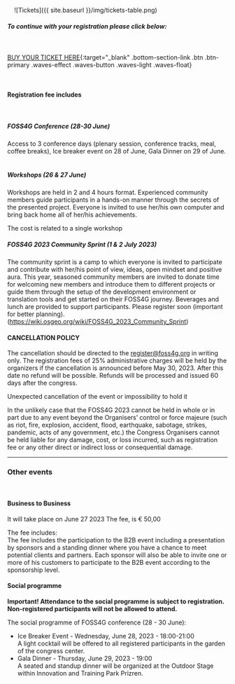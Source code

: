 &nbsp;
&nbsp;
![Tickets]({{ site.baseurl }}/img/tickets-table.png)
&nbsp;
&nbsp;
##### To continue with your registration please click below:

&nbsp;
&nbsp;
&nbsp;

[BUY YOUR TICKET HERE](https://event.2023.foss4g.org/foss4g2023/){:target="\_blank" .bottom-section-link .btn .btn-primary .waves-effect .waves-button .waves-light .waves-float}

&nbsp;
&nbsp;
&nbsp;

#### Registration fee includes
&nbsp;
##### FOSS4G Conference (28-30 June)
Access to 3 conference days (plenary session, conference tracks, meal, coffee breaks), Ice breaker event on 28 of June, Gala Dinner on 29 of June.
&nbsp;
##### Workshops (26 & 27 June)

Workshops are held in 2 and 4 hours format. Experienced community members guide participants in a hands-on manner through the secrets of the presented project. Everyone is invited to use her/his own computer and bring back home all of her/his achievements.

The cost is related to a single workshop
&nbsp;

##### FOSS4G 2023 Community Sprint (1 & 2 July 2023)

The community sprint is a camp to which everyone is invited to participate and contribute with her/his point of view, ideas, open mindset and positive aura. This year, seasoned community members are invited to donate time for welcoming new members and introduce them to different projects or guide them through the setup of the development environment or translation tools and get started on their FOSS4G journey.
Beverages and lunch are provided to support participants.
Please register soon (important for better planning). (https://wiki.osgeo.org/wiki/FOSS4G_2023_Community_Sprint)
&nbsp;
&nbsp;
#### CANCELLATION POLICY

The cancellation should be directed to the <register@foss4g.org> in writing only. The registration fees of 25% administrative charges will be held by the organizers if the cancellation is announced before May 30, 2023. After this date no refund will be possible. Refunds will be processed and issued 60 days after the congress.

Unexpected cancellation of the event or impossibility to hold it

In the unlikely case that the FOSS4G 2023 cannot be held in whole or in part due to any event beyond the Organisers’ control or force majeure (such as riot, fire, explosion, accident, flood, earthquake, sabotage, strikes, pandemic, acts of any government, etc.) the Congress Organisers cannot be held liable for any damage, cost, or loss incurred, such as registration fee or any other direct or indirect loss or consequential damage.

---

### Other events
&nbsp;
#### Business to Business

It will take place on June 27 2023
The fee, is € 50,00

The fee includes:  
The fee includes the participation to the B2B event including a presentation by sponsors and a standing dinner where you have a chance to meet potential clients and partners. Each sponsor will also be able to invite one or more of his customers to participate to the B2B event according to the sponsorship level.
&nbsp;
#### Social programme

**Important! Attendance to the social programme is subject to registration. Non-registered participants will not be allowed to attend.**

The social programme of FOSS4G conference (28 - 30 June):

- Ice Breaker Event - Wednesday, June 28, 2023 - 18:00-21:00  
  A light cocktail will be offered to all registered participants in the garden of the congress center.
- Gala Dinner - Thursday, June 29, 2023 - 19:00  
  A seated and standup dinner will be organized at the Outdoor Stage within Innovation and Training Park Prizren.
